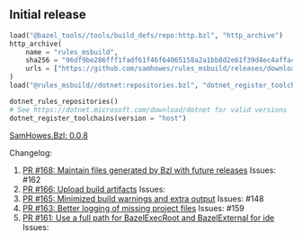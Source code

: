 ## Initial release 

<!--marker-->
```python
load("@bazel_tools//tools/build_defs/repo:http.bzl", "http_archive")
http_archive(
    name = "rules_msbuild",
    sha256 = "96df9be286fff1fadf61f46f64065158a2a1bb8d2e61f39d4ec4affa443012a9",
    urls = ["https://github.com/samhowes/rules_msbuild/releases/download/0.0.8/rules_msbuild-0.0.8.tar.gz"],
)
load("@rules_msbuild//dotnet:repositories.bzl", "dotnet_register_toolchains", "dotnet_rules_repositories")

dotnet_rules_repositories()
# See https://dotnet.microsoft.com/download/dotnet for valid versions
dotnet_register_toolchains(version = "host")
```
[SamHowes.Bzl: 0.0.8](https://www.nuget.org/packages/SamHowes.Bzl/0.0.8)

Changelog:
1. [PR #168: Maintain files generated by Bzl with future releases](https://github.com/samhowes/rules_msbuild/pull/168)
  Issues: #162
2. [PR #166: Upload build artifacts](https://github.com/samhowes/rules_msbuild/pull/166)
  Issues: 
3. [PR #165: Minimized build warnings and extra output](https://github.com/samhowes/rules_msbuild/pull/165)
  Issues: #148
4. [PR #163: Better logging of missing project files](https://github.com/samhowes/rules_msbuild/pull/163)
  Issues: #159
5. [PR #161: Use a full path for BazelExecRoot and BazelExternal for ide](https://github.com/samhowes/rules_msbuild/pull/161)
  Issues: 
